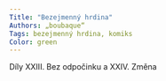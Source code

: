 ```yaml
---
Title: "Bezejmenný hrdina"
Authors: „boubaque“
Tags: bezejmenný hrdina, komiks
Color: green
---
```

Díly XXIII. Bez odpočinku a XXIV. Změna
